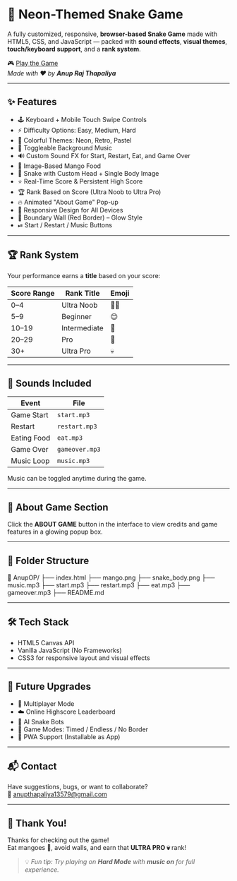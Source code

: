 # 🐍 Neon-Themed Snake Game

A fully customized, responsive, **browser-based Snake Game** made with HTML5, CSS, and JavaScript — packed with **sound effects**, **visual themes**, **touch/keyboard support**, and a **rank system**.

🎮 [Play the Game](https://anupx-code.github.io/AnupOG/)  
_Made with ❤️ by **Anup Raj Thapaliya**_

---

## ✨ Features

- 🕹️ Keyboard + Mobile Touch Swipe Controls  
- ⚡ Difficulty Options: Easy, Medium, Hard  
- 🎨 Colorful Themes: Neon, Retro, Pastel  
- 🎵 Toggleable Background Music  
- 🔊 Custom Sound FX for Start, Restart, Eat, and Game Over  
- 🥭 Image-Based Mango Food  
- 🐍 Snake with Custom Head + Single Body Image  
- ⭐ Real-Time Score & Persistent High Score  
- 🏆 Rank Based on Score (Ultra Noob to Ultra Pro)  
- 🔥 Animated "About Game" Pop-up  
- 📱 Responsive Design for All Devices  
- 🚫 Boundary Wall (Red Border) – Glow Style  
- ⏯ Start / Restart / Music Buttons  

---

## 🏆 Rank System

Your performance earns a **title** based on your score:

| Score Range | Rank Title       | Emoji     |
|-------------|------------------|-----------|
| 0–4         | Ultra Noob       | 🤦‍♂️        |
| 5–9         | Beginner          | 😊         |
| 10–19       | Intermediate      | 😤         |
| 20–29       | Pro               | 🥶         |
| 30+         | Ultra Pro         | 💀         |

---

## 🎵 Sounds Included

| Event       | File         |
|-------------|--------------|
| Game Start  | `start.mp3`  |
| Restart     | `restart.mp3`|
| Eating Food | `eat.mp3`    |
| Game Over   | `gameover.mp3`|
| Music Loop  | `music.mp3`  |

Music can be toggled anytime during the game.

---

## 💬 About Game Section

Click the **ABOUT GAME** button in the interface to view credits and game features in a glowing popup box.

---

## 📁 Folder Structure

📁 AnupOP/
├── index.html
├── mango.png
├── snake_body.png
├── music.mp3
├── start.mp3
├── restart.mp3
├── eat.mp3
├── gameover.mp3
├── README.md


---

## 🛠 Tech Stack

- HTML5 Canvas API  
- Vanilla JavaScript (No Frameworks)  
- CSS3 for responsive layout and visual effects  

---

## 🌟 Future Upgrades

- 👾 Multiplayer Mode  
- ☁️ Online Highscore Leaderboard  
- 🧠 AI Snake Bots  
- 🧪 Game Modes: Timed / Endless / No Border  
- 📱 PWA Support (Installable as App)

---

## 📬 Contact

Have suggestions, bugs, or want to collaborate?  
📧 anupthapaliya13579@gmail.com

---

## 🙏 Thank You!

Thanks for checking out the game!  
Eat mangoes 🥭, avoid walls, and earn that **ULTRA PRO 💀** rank!

> 💡 _Fun tip: Try playing on **Hard Mode** with **music on** for full experience._

